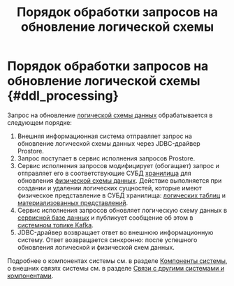 ﻿---
layout: default
title: Порядок обработки запросов на обновление логической схемы
nav_order: 1
parent: Связи с другими системами и компонентами
grand_parent: Обзор понятий, компонентов и связей
has_children: false
has_toc: false
---

# Порядок обработки запросов на обновление логической схемы {#ddl_processing}

Запрос на обновление [логической схемы данных](../../main_concepts/logical_schema/logical_schema.md)
обрабатывается в следующем порядке:
1. Внешняя информационная система отправляет запрос на обновление логической схемы данных через 
   JDBC-драйвер Prostore.
2. Запрос поступает в сервис исполнения запросов Prostore.
3. Сервис исполнения запросов модифицирует (обогащает) запрос и отправляет его в соответствующие СУБД
   [хранилища](../../main_concepts/data_storage/data_storage.md) для 
   обновления [физической схемы данных](../../main_concepts/physical_schema/physical_schema.md). Действие выполняется при 
   создании и удалении логических сущностей, которые имеют физическое представление в СУБД хранилища: 
   [логических таблиц](../../main_concepts/logical_table/logical_table.md) и 
   [материализованных представлений](../../main_concepts/materialized_view/materialized_view.md).
4. Сервис исполнения запросов обновляет логическую схему данных в 
   [сервисной базе данных](../../main_concepts/service_db/service_db.md) и публикует сообщение об этом в 
   [системном топике Kafka](../../../reference/system_topic_format/system_topic_format.md).
5. JDBC-драйвер возвращает ответ во внешнюю информационную систему. Ответ возвращается синхронно: после успешного  
   обновления логической и физической схем данных.
    
Подробнее о компонентах системы см. в разделе [Компоненты системы](../../components/components.md), 
о внешних связях системы см. в разделе [Связи с другими системами и компонентами](../interactions.md).
